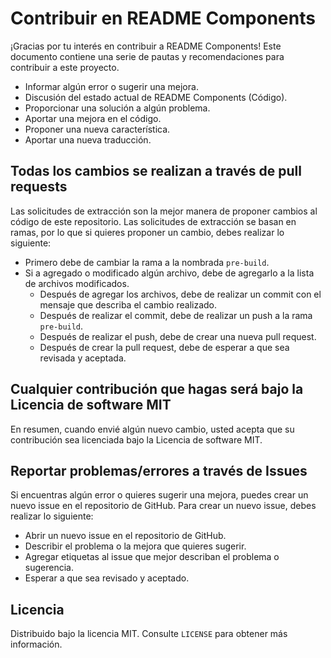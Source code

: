 # Contribuir en README Components

¡Gracias por tu interés en contribuir a README Components! Este documento contiene una serie de pautas y recomendaciones para contribuir a este proyecto.

 - Informar algún error o sugerir una mejora.
 - Discusión del estado actual de README Components (Código).
 - Proporcionar una solución a algún problema.
 - Aportar una mejora en el código.
 - Proponer una nueva característica.
 - Aportar una nueva traducción.

 ## Todas los cambios se realizan a través de pull requests

 Las solicitudes de extracción son la mejor manera de proponer cambios al código de este repositorio. Las solicitudes de extracción se basan en ramas, por lo que si quieres proponer un cambio, debes realizar lo siguiente: 
 
 - Primero debe de cambiar la rama a la nombrada <code>pre-build</code>.
 - Si a agregado o modificado algún archivo, debe de agregarlo a la lista de archivos modificados.
    - Después de agregar los archivos, debe de realizar un commit con el mensaje que describa el cambio realizado.
    - Después de realizar el commit, debe de realizar un push a la rama <code>pre-build</code>.
    - Después de realizar el push, debe de crear una nueva pull request.
    - Después de crear la pull request, debe de esperar a que sea revisada y aceptada.

## Cualquier contribución que hagas será bajo la Licencia de software MIT

En resumen, cuando envié algún nuevo cambio, usted acepta que su contribución sea licenciada bajo la Licencia de software MIT.

## Reportar problemas/errores a través de Issues

Si encuentras algún error o quieres sugerir una mejora, puedes crear un nuevo issue en el repositorio de GitHub. Para crear un nuevo issue, debes realizar lo siguiente:

- Abrir un nuevo issue en el repositorio de GitHub.
- Describir el problema o la mejora que quieres sugerir.
- Agregar etiquetas al issue que mejor describan el problema o sugerencia.
- Esperar a que sea revisado y aceptado.


## Licencia

Distribuido bajo la licencia MIT. Consulte `LICENSE` para obtener más información.